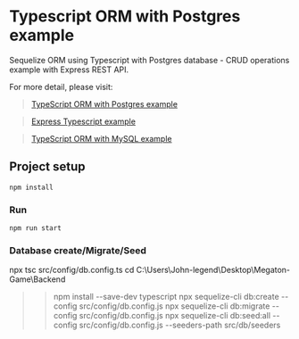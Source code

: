 # Typescript ORM with Postgres example
Sequelize ORM using Typescript with Postgres database - CRUD operations example with Express REST API.

For more detail, please visit:
> [TypeScript ORM with Postgres example](https://www.bezkoder.com/typescript-orm-postgres/)

> [Express Typescript example](https://www.bezkoder.com/express-typescript-example/)

> [TypeScript ORM with MySQL example](https://www.bezkoder.com/typescript-orm-mysql/)

## Project setup
```
npm install
```

### Run
```
npm run start
```

### Database create/Migrate/Seed
 npx tsc src/config/db.config.ts
  cd C:\Users\John-legend\Desktop\Megaton-Game\Backend
>> npm install --save-dev typescript
 npx sequelize-cli db:create --config src/config/db.config.js
 npx sequelize-cli db:migrate --config src/config/db.config.js
 npx sequelize-cli db:seed:all --config src/config/db.config.js --seeders-path src/db/seeders